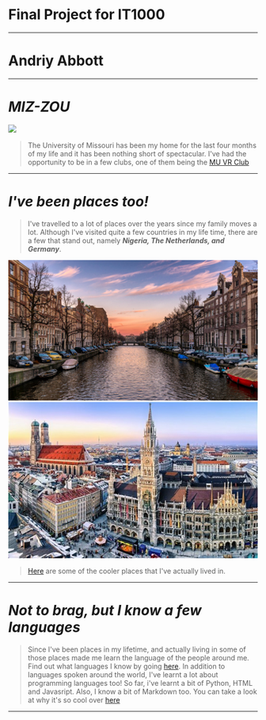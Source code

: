 #                                             Final Project for IT1000
---
# **Andriy Abbott**
---
# ***MIZ-ZOU***
![](https://upload.wikimedia.org/wikipedia/commons/a/af/Jesse_Hall_and_Columns.jpg)
>The University of Missouri has been my home for the last four months of my life and it has been nothing short of spectacular.
>I've had the opportunity to be in a few clubs, one of them being the [MU VR Club](https://missouri.campuslabs.com/engage/organization/university-of-missouri-virtual-reality)
---
# ***I've been places too!***
>I've travelled to a lot of places over the years since my family moves a lot. Although I've visited quite a few countries in my life time, there are a few that stand out, namely ***Nigeria, The Netherlands, and Germany***.

![](https://github.com/andriyabbott/Final-Project-IT1000/blob/master/Amsterdam.jpg)
![](https://github.com/andriyabbott/Final-Project-IT1000/blob/master/Munich.jpg)

>[Here](https://github.com/andriyabbott/Final-Project-IT1000/blob/master/Places-before-Mizzou.md) are some of the cooler places that I've actually lived in.
---
# ***Not to brag, but I know a few languages***
>Since I've been places in my lifetime, and actually living in some of those places made me learn the language of the people around me. Find out what languages I know by going [here](https://github.com/andriyabbott/Final-Project-IT1000/blob/master/Languages-I-know.md). In addition to languages spoken around the world, I've learnt a lot about programming languages too! So far, i've learnt a bit of Python, HTML and Javasript. Also, I know a bit of Markdown too. You can take a look at why it's so cool over [here](https://github.com/andriyabbott/Final-Project-IT1000/blob/master/MarkDown.md)
---
